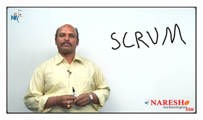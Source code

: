 
[![Mr Kishore](https://github.com/tomboszko/Tech-Talks-Tom/blob/88c19c7d41208f799748f974433dbc557aca80cd/Naresh_technologies.JPG)](https://www.youtube.com/watch?v=l0qvxPPISuY "C++ Introduction | C ++ Tutorial | Mr. Kishore")
